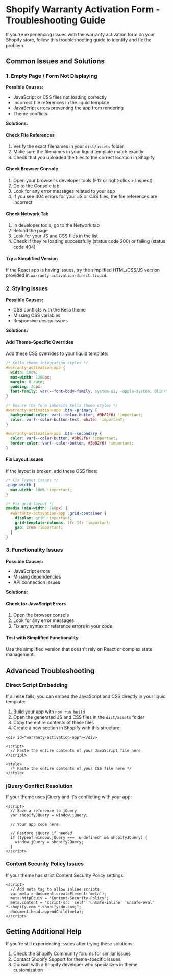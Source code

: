 # Shopify Warranty Activation Form - Troubleshooting Guide

If you're experiencing issues with the warranty activation form on your Shopify store, follow this troubleshooting guide to identify and fix the problem.

## Common Issues and Solutions

### 1. Empty Page / Form Not Displaying

**Possible Causes:**
- JavaScript or CSS files not loading correctly
- Incorrect file references in the liquid template
- JavaScript errors preventing the app from rendering
- Theme conflicts

**Solutions:**

#### Check File References
1. Verify the exact filenames in your `dist/assets` folder
2. Make sure the filenames in your liquid template match exactly
3. Check that you uploaded the files to the correct location in Shopify

#### Check Browser Console
1. Open your browser's developer tools (F12 or right-click > Inspect)
2. Go to the Console tab
3. Look for any error messages related to your app
4. If you see 404 errors for your JS or CSS files, the file references are incorrect

#### Check Network Tab
1. In developer tools, go to the Network tab
2. Reload the page
3. Look for your JS and CSS files in the list
4. Check if they're loading successfully (status code 200) or failing (status code 404)

#### Try a Simplified Version
If the React app is having issues, try the simplified HTML/CSS/JS version provided in `warranty-activation-direct.liquid`.

### 2. Styling Issues

**Possible Causes:**
- CSS conflicts with the Kella theme
- Missing CSS variables
- Responsive design issues

**Solutions:**

#### Add Theme-Specific Overrides
Add these CSS overrides to your liquid template:

```css
/* Kella theme integration styles */
#warranty-activation-app {
  width: 100%;
  max-width: 1200px;
  margin: 0 auto;
  padding: 20px;
  font-family: var(--font-body-family, system-ui, -apple-system, BlinkMacSystemFont, 'Segoe UI', Roboto, Oxygen, Ubuntu, Cantarell, 'Open Sans', 'Helvetica Neue', sans-serif) !important;
}

/* Ensure the form inherits Kella theme styles */
#warranty-activation-app .btn--primary {
  background-color: var(--color-button, #3b82f6) !important;
  color: var(--color-button-text, white) !important;
}

#warranty-activation-app .btn--secondary {
  color: var(--color-button, #3b82f6) !important;
  border-color: var(--color-button, #3b82f6) !important;
}
```

#### Fix Layout Issues
If the layout is broken, add these CSS fixes:

```css
/* Fix layout issues */
.page-width {
  max-width: 100% !important;
}

/* Fix grid layout */
@media (min-width: 768px) {
  #warranty-activation-app .grid-container {
    display: grid !important;
    grid-template-columns: 1fr 1fr !important;
    gap: 2rem !important;
  }
}
```

### 3. Functionality Issues

**Possible Causes:**
- JavaScript errors
- Missing dependencies
- API connection issues

**Solutions:**

#### Check for JavaScript Errors
1. Open the browser console
2. Look for any error messages
3. Fix any syntax or reference errors in your code

#### Test with Simplified Functionality
Use the simplified version that doesn't rely on React or complex state management.

## Advanced Troubleshooting

### Direct Script Embedding

If all else fails, you can embed the JavaScript and CSS directly in your liquid template:

1. Build your app with `npm run build`
2. Open the generated JS and CSS files in the `dist/assets` folder
3. Copy the entire contents of these files
4. Create a new section in Shopify with this structure:

```liquid
<div id="warranty-activation-app"></div>

<script>
  // Paste the entire contents of your JavaScript file here
</script>

<style>
  /* Paste the entire contents of your CSS file here */
</style>
```

### jQuery Conflict Resolution

If your theme uses jQuery and it's conflicting with your app:

```liquid
<script>
  // Save a reference to jQuery
  var shopifyJQuery = window.jQuery;
  
  // Your app code here
  
  // Restore jQuery if needed
  if (typeof window.jQuery === 'undefined' && shopifyJQuery) {
    window.jQuery = shopifyJQuery;
  }
</script>
```

### Content Security Policy Issues

If your theme has strict Content Security Policy settings:

```liquid
<script>
  // Add meta tag to allow inline scripts
  var meta = document.createElement('meta');
  meta.httpEquiv = "Content-Security-Policy";
  meta.content = "script-src 'self' 'unsafe-inline' 'unsafe-eval' *.shopify.com *.shopifycdn.com;";
  document.head.appendChild(meta);
</script>
```

## Getting Additional Help

If you're still experiencing issues after trying these solutions:

1. Check the Shopify Community forums for similar issues
2. Contact Shopify Support for theme-specific issues
3. Consult with a Shopify developer who specializes in theme customization